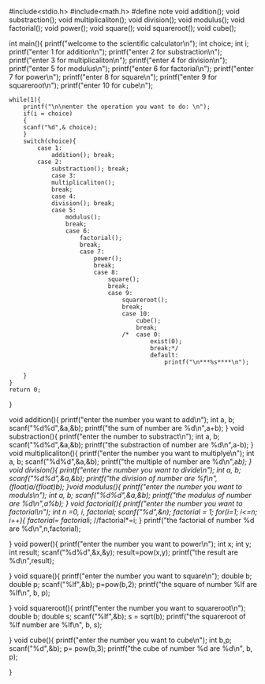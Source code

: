 #include<stdio.h>
#include<math.h>
#define note
void addition();
void substraction();
void multiplicaliton();
void division();
void modulus();
void factorial();
void power();
void square();
void squareroot();
void cube();

int main(){
	printf("welcome to the scientific calculator\n");
	int choice;
	int i;
	printf("enter 1 for addition\n");
	printf("enter 2 for substraction\n");
	printf("enter 3 for multiplicaliton\n");
	printf("enter 4 for division\n");
	printf("enter 5 for modulus\n");
	printf("enter 6 for factorial\n");
	printf("enter 7 for power\n");
	printf("enter 8 for square\n");
	printf("enter 9 for squareroot\n");
	printf("enter 10 for cube\n");
	
	while(1){
		printf("\n\nenter the operation you want to do: \n");
		if(i = choice)
		{
		scanf("%d",& choice);
		}
		switch(choice){
			case 1:
				addition(); break;
			case 2:
			    substraction(); break;
				case 3:
				multiplicaliton();
				break;
				case 4:
				division(); break;
				case 5:
					modulus();
					break;
					case 6:
						factorial();
						break;
						case 7:
							power();
							break;
							case 8:
								square();
								break;
								case 9:
									squareroot();
									break;
									case 10:
										cube();
										break;
									/*	case 0:
											exist(0);
											break;*/
											default:
												printf("\n***%s****\n");
					
		}
	}
	return 0;
}

void addition(){
	printf("enter the number you want to add\n");
	int a, b;
	scanf("%d%d",&a,&b);
	printf("the sum of number are %d\n",a+b);
}
void substraction(){
	printf("enter the number to substract\n");
	int a, b;
	scanf("%d%d",&a,&b);
	printf("the substraction of number are %d\n",a-b);
}
void multiplicaliton(){
	printf("enter the number you want to multiplye\n");
	int a, b;
	scanf("%d%d",&a,&b);
	printf("the multiple of number are %d\n",a*b);
}
void division(){
	printf("enter the number you want to divide\n");
	int a, b;
	scanf("%d%d",&a,&b);
	printf("the division of number are %f\n",(float)a/(float)b);
}void modulus(){
	printf("enter the number you want to moduls\n");
	int a, b;
	scanf("%d%d",&a,&b);
	printf("the modulus of number are %d\n",a%b);
}
void factorial(){
	printf("enter the number you want to factorial\n");
	int n =0, i, factorial;
	scanf("%d",&n);
	factorial = 1;
	for(i=1; i<=n; i++){
		factorial= factorial*i; //factorial*=i; 
	}
	printf("the factorial of number %d are %d\n",n,factorial);
	
}
void power(){
	printf("enter the number you want to power\n");
	int x;
	int y;
	int result;
	scanf("%d%d",&x,&y);
	result=pow(x,y);
	printf("the result are %d\n",result);

}
void square(){
	printf("enter the number you want to square\n");
	double b;
	double p;
	scanf("%lf",&b);
	p=pow(b,2);
	printf("the square of number %lf are %lf\n", b, p);

}
void squareroot(){
	printf("enter the number you want to squareroot\n");
	double b;
	double s;
	scanf("%lf",&b);
	s = sqrt(b);
	printf("the squareroot of %lf number are %lf\n", b, s);
	
}
void cube(){
	printf("enter the number you want to cube\n");
	int b,p;
	scanf("%d",&b);
	 p= pow(b,3);
	printf("the cube of number %d are %d\n", b, p);
	
}


